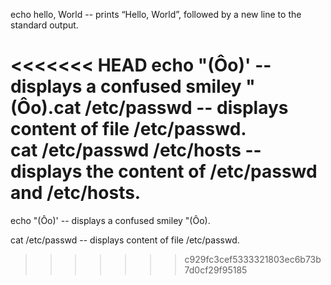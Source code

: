 echo hello, World -- prints “Hello, World”, followed by a new line to the standard output.

<<<<<<< HEAD
echo \"\(Ôo\)\' -- displays a confused smiley "(Ôo).cat /etc/passwd -- displays content of file /etc/passwd.  
cat /etc/passwd /etc/hosts -- displays the content of /etc/passwd and /etc/hosts. 
=======
echo \"\(Ôo\)\' -- displays a confused smiley "(Ôo).

cat /etc/passwd -- displays content of file /etc/passwd.  
>>>>>>> c929fc3cef5333321803ec6b73b7d0cf29f95185
